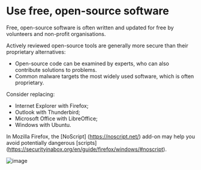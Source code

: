 [Title]: # (More tips to prevent malware)
[Order]: # (1)

#  Use free, open-source software

Free, open-source software is often written and updated for free by volunteers and non-profit organisations. 

Actively reviewed open-source tools are generally more secure than their proprietary alternatives:
* Open-source code can be examined by experts, who can also contribute solutions to problems.
* Common malware targets the most widely used software, which is often proprietary. 

Consider replacing: 
* Internet Explorer with Firefox;
* Outlook with Thunderbird;
* Microsoft Office with LibreOffice; 
* Windows with Ubuntu.

In Mozilla Firefox, the [NoScript] (https://noscript.net/) add-on may help you avoid potentially dangerous [scripts] (https://securityinabox.org/en/guide/firefox/windows/#noscript). 
   
![image](malware_adv2.png)
